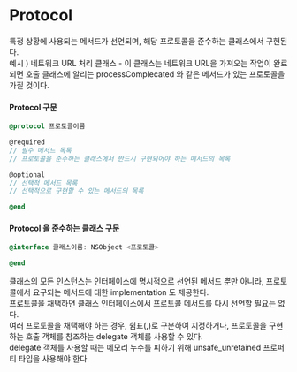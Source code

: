 # Protocol

특정 상황에 사용되는 메서드가 선언되며, 해당 프로토콜을 준수하는 클래스에서 구현된다.<br>
예시 ) 네트워크 URL 처리 클래스 - 이 클래스는 네트워크 URL을 가져오는 작업이 완료되면 호출 클래스에 알리는 processComplecated 와 같은 메서드가 있는 프로토콜을 가질 것이다.

#### Protocol 구문
```objective-c
@protocol 프로토콜이름

@required
// 필수 메서드 목록
// 프로토콜을 준수하는 클래스에서 반드시 구현되어야 하는 메서드의 목록

@optional
// 선택적 메서드 목록
// 선택적으로 구현할 수 있는 메서드의 목록

@end
```

#### Protocol 을 준수하는 클래스 구문
```objective-c
@interface 클래스이름: NSObject <프로토콜>

@end
```

클래스의 모든 인스턴스는 인터페이스에 명시적으로 선언된 메서드 뿐만 아니라, 프로토콜에서 요구되는 메서드에 대한 implementation 도 제공한다.<br>
프로토콜을 채택하면 클래스 인터페이스에서 프로토콜 메서드를 다시 선언할 필요는 없다.<br>
여러 프로토콜을 채택해야 하는 경우, 쉼표(,)로 구분하여 지정하거나, 프로토콜을 구현하는 호출 객체를 참조하는 delegate 객체를 사용할 수 있다.<br>
delegate 객체를 사용할 때는 메모리 누수를 피하기 위해 unsafe_unretained 프로퍼티 타입을 사용해야 한다.
